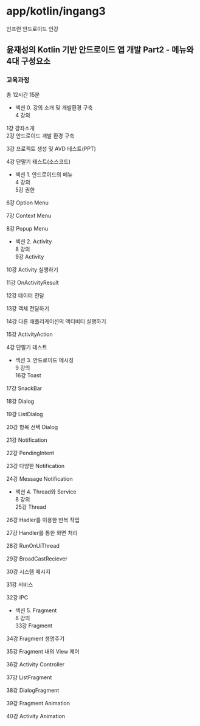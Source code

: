 # app/kotlin/ingang3
인프런 안드로이드 인강

## 윤재성의 Kotlin 기반 안드로이드 앱 개발 Part2 - 메뉴와 4대 구성요소

### 교육과정
총 12시간 15분
									
* 섹션 0. 강의 소개 및 개발환경 구축           
4 강의                                

1강 강좌소개 					  		 
2강 안드로이드 개발 환경 구축                  
							        
3강 프로젝트 생성 및 AVD 테스트(PPT)          
							        
4강 단말기 테스트(소스코드)                   
							        
									
									
* 섹션 1. 안드로이드의 메뉴                  
4 강의                                
5강 권한                               
							        
6강 Option Menu                      
							        
7강 Context Menu                     
							        
8강 Popup Menu                       
							        
									
									
* 섹션 2. Activity                    
8 강의                                
9강 Activity                         
							        
10강 Activity 실행하기                  
							        
11강 OnActivityResult                
							        
12강 데이터 전달                         
							        
13강 객체 전달하기                        
							        
14강 다른 애플리케이션의 액티비티 실행하기          
							        
15강 ActivityAction                  
							        
4강 단말기 테스트                         
							        
									
									
* 섹션 3. 안드로이드 메시징                  
9 강의                               
16강 Toast                           
							        
17강 SnackBar                        
							        
18강 Dialog                          
							        
19강 ListDialog                      
							        
20강 항목 선택 Dialog                   
							        
21강 Notification                    
							        
22강 PendingIntent                   
							        
23강 다양한 Notification                
							        
24강 Message Notification            
							        
									
									
* 섹션 4. Thread와 Service             
8 강의                                
25강 Thread                          
							        
26강 Hadler를 이용한 반복 작업              
							        
27강 Handler를 통한 화면 처리              
							        
28강 RunOnUiThread                   
							        
29강 BroadCastReciever               
							        
30강 시스템 메시지                        
							        
31강 서비스                             
							        
32강 IPC                             
							        
									
									
* 섹션 5. Fragment                    
8 강의                                
33강 Fragment                        
							        
34강 Fragment 생명주기                  
							        
35강 Fragment 내의 View 제어            
							        
36강 Activity Controller             
							        
37강 ListFragment                    
							        
38강 DialogFragment                  
							        
39강 Fragment Animation              
							        
40강 Activity Animation              
							        


